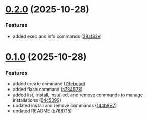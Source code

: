 # [0.2.0](https://github.com/Dwarf1er/idfmgr/compare/v0.1.0...v0.2.0) (2025-10-28)


### Features

* added exec and info commands ([28af83e](https://github.com/Dwarf1er/idfmgr/commit/28af83e57015ff6103ca451c95da7e9777b07a54))



# [0.1.0](https://github.com/Dwarf1er/idfmgr/compare/64c5399d61d182b0fa37e52be9b73563d08b122b...v0.1.0) (2025-10-28)


### Features

* added create command ([7debcad](https://github.com/Dwarf1er/idfmgr/commit/7debcadf40c510e6d79bbf8a9ba0798aa6748a2b))
* added flash command ([a784578](https://github.com/Dwarf1er/idfmgr/commit/a78457838bee317bb9f35dfd8a9823b1c579907b))
* added list, install, installed, and remove commands to manage installations ([64c5399](https://github.com/Dwarf1er/idfmgr/commit/64c5399d61d182b0fa37e52be9b73563d08b122b))
* updated install and remove commands ([144b987](https://github.com/Dwarf1er/idfmgr/commit/144b98738022394fb883870aac349663fc3a3136))
* updated README ([b788715](https://github.com/Dwarf1er/idfmgr/commit/b788715c73aad697b1842fed81386cb9c68d110c))



